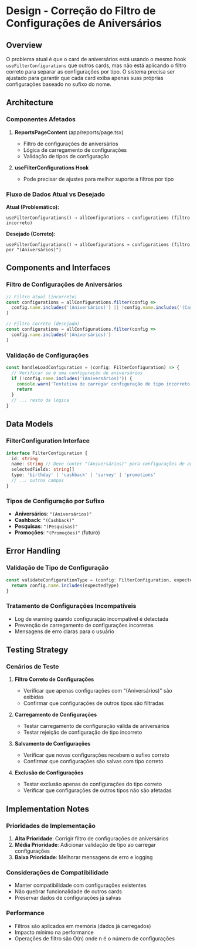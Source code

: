 # Design - Correção do Filtro de Configurações de Aniversários

## Overview

O problema atual é que o card de aniversários está usando o mesmo hook `useFilterConfigurations` que outros cards, mas não está aplicando o filtro correto para separar as configurações por tipo. O sistema precisa ser ajustado para garantir que cada card exiba apenas suas próprias configurações baseado no sufixo do nome.

## Architecture

### Componentes Afetados

1. **ReportsPageContent** (app/reports/page.tsx)
   - Filtro de configurações de aniversários
   - Lógica de carregamento de configurações
   - Validação de tipos de configuração

2. **useFilterConfigurations Hook**
   - Pode precisar de ajustes para melhor suporte a filtros por tipo

### Fluxo de Dados Atual vs Desejado

**Atual (Problemático):**
```
useFilterConfigurations() → allConfigurations → configurations (filtro incorreto)
```

**Desejado (Correto):**
```
useFilterConfigurations() → allConfigurations → configurations (filtro por "(Aniversários)")
```

## Components and Interfaces

### Filtro de Configurações de Aniversários

```typescript
// Filtro atual (incorreto)
const configurations = allConfigurations.filter(config =>
  config.name.includes('(Aniversários)') || !config.name.includes('(Cashback)')
)

// Filtro correto (desejado)
const configurations = allConfigurations.filter(config =>
  config.name.includes('(Aniversários)')
)
```

### Validação de Configurações

```typescript
const handleLoadConfiguration = (config: FilterConfiguration) => {
  // Verificar se é uma configuração de aniversários
  if (!config.name.includes('(Aniversários)')) {
    console.warn('Tentativa de carregar configuração de tipo incorreto na seção de aniversários:', config)
    return
  }
  // ... resto da lógica
}
```

## Data Models

### FilterConfiguration Interface
```typescript
interface FilterConfiguration {
  id: string
  name: string // Deve conter "(Aniversários)" para configurações de aniversários
  selectedFields: string[]
  type: 'birthday' | 'cashback' | 'survey' | 'promotions'
  // ... outros campos
}
```

### Tipos de Configuração por Sufixo
- **Aniversários**: `"(Aniversários)"`
- **Cashback**: `"(Cashback)"`
- **Pesquisas**: `"(Pesquisas)"`
- **Promoções**: `"(Promoções)"` (futuro)

## Error Handling

### Validação de Tipo de Configuração
```typescript
const validateConfigurationType = (config: FilterConfiguration, expectedType: string): boolean => {
  return config.name.includes(expectedType)
}
```

### Tratamento de Configurações Incompatíveis
- Log de warning quando configuração incompatível é detectada
- Prevenção de carregamento de configurações incorretas
- Mensagens de erro claras para o usuário

## Testing Strategy

### Cenários de Teste

1. **Filtro Correto de Configurações**
   - Verificar que apenas configurações com "(Aniversários)" são exibidas
   - Confirmar que configurações de outros tipos são filtradas

2. **Carregamento de Configurações**
   - Testar carregamento de configuração válida de aniversários
   - Testar rejeição de configuração de tipo incorreto

3. **Salvamento de Configurações**
   - Verificar que novas configurações recebem o sufixo correto
   - Confirmar que configurações são salvas com tipo correto

4. **Exclusão de Configurações**
   - Testar exclusão apenas de configurações do tipo correto
   - Verificar que configurações de outros tipos não são afetadas

## Implementation Notes

### Prioridades de Implementação

1. **Alta Prioridade**: Corrigir filtro de configurações de aniversários
2. **Média Prioridade**: Adicionar validação de tipo ao carregar configurações
3. **Baixa Prioridade**: Melhorar mensagens de erro e logging

### Considerações de Compatibilidade

- Manter compatibilidade com configurações existentes
- Não quebrar funcionalidade de outros cards
- Preservar dados de configurações já salvas

### Performance

- Filtros são aplicados em memória (dados já carregados)
- Impacto mínimo na performance
- Operações de filtro são O(n) onde n é o número de configurações